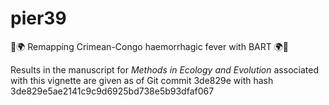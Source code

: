 # pier39
🐑🌍 Remapping Crimean-Congo haemorrhagic fever with BART 🌍🐑

Results in the manuscript for _Methods in Ecology and Evolution_ associated with this vignette are given as of Git commit 3de829e with hash 3de829e5ae2141c9c9d6925bd738e5b93dfaf067
